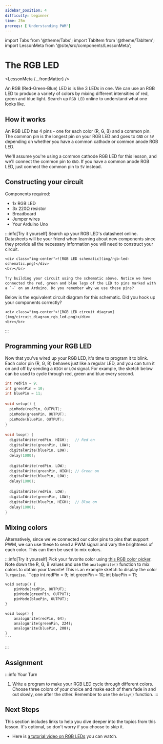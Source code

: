 ```yaml
---
sidebar_position: 4
difficulty: beginner
time: 25m
prereqs: ['Understanding PWM']
---
```


import Tabs from '@theme/Tabs';
import TabItem from '@theme/TabItem';
import LessonMeta from '@site/src/components/LessonMeta';

# The RGB LED

<LessonMeta {...frontMatter} />

An RGB (Red-Green-Blue) LED is is like 3 LEDs in one. We can use an RGB LED to produce a variety of colors by mixing different intensities of red, green and blue light. Search up `RGB LED` online to understand what one looks like.

## How it works

An RGB LED has 4 pins - one for each color (R, G, B) and a common pin. The common pin is the longest pin on your RGB LED and goes to `GND` or `5V` depending on whether you have a common cathode or common anode RGB LED. 

We'll assume you're using a common cathode RGB LED for this lesson, and we'll connect the common pin to `GND`. If you have a common anode RGB LED, just connect the common pin to `5V` instead.

## Constructing your circuit

Components required:
- 1x RGB LED 
- 3x 220Ω resistor
- Breadboard
- Jumper wires
- Your Arduino Uno

:::info[Try it yourself]
<Tabs>
  <TabItem value="problem" label="Problem">
    Search up your RGB LED's datasheet online. Datasheets will be your friend when learning about new components since they provide all the necessary information you will need to construct your circuit. 
    
    <div class="img-center">![RGB LED schematic](img/rgb-led-schematic.png)</div>
    <br></br>

    Try building your circuit using the schematic above. Notice we have connected the red, green and blue legs of the LED to pins marked with a `~` on an Arduino. Do you remember why we use these pins?
  </TabItem>
  <TabItem value="solution" label="Solution">
    Below is the equivalent circuit diagram for this schematic. Did you hook up your components correctly?

    <div class="img-center">![RGB LED circuit diagram](img/circuit_diagram_rgb_led.png)</div>
    <br></br>
  </TabItem>
</Tabs>
:::

## Programming your RGB LED

Now that you've wired up your RGB LED, it's time to program it to blink. Each color pin (R, G, B) behaves just like a regular LED, and you can turn it on and off by sending a `HIGH` or `LOW` signal. For example, the sketch below can be used to cycle through red, green and blue every second. 

```cpp
int redPin = 9;
int greenPin = 10;
int bluePin = 11;
 
void setup() {
  pinMode(redPin, OUTPUT);
  pinMode(greenPin, OUTPUT);
  pinMode(bluePin, OUTPUT);
}

void loop() {
  digitalWrite(redPin, HIGH);   // Red on
  digitalWrite(greenPin, LOW);
  digitalWrite(bluePin, LOW);
  delay(1000);

  digitalWrite(redPin, LOW);
  digitalWrite(greenPin, HIGH); // Green on
  digitalWrite(bluePin, LOW);
  delay(1000);

  digitalWrite(redPin, LOW);
  digitalWrite(greenPin, LOW);
  digitalWrite(bluePin, HIGH);  // Blue on
  delay(1000);
}
```

## Mixing colors

Alternatively, since we've connected our color pins to pins that support PWM, we can use these to send a PWM signal and vary the brightness of each color. This can then be used to mix colors. 

:::info[Try it yourself]
<Tabs>
  <TabItem value="problem" label="Problem">
    Pick your favorite color using [this RGB color picker](https://www.rapidtables.com/web/color/RGB_Color.html). Note down the R, G, B values and use the `analogWrite()` function to mix colors to obtain your favorite!
  </TabItem>
  <TabItem value="solution" label="Solution">
    This is an example sketch to display the color `Turquoise`. 
    ```cpp
    int redPin = 9;
    int greenPin = 10;
    int bluePin = 11;

    void setup() {
        pinMode(redPin, OUTPUT);
        pinMode(greenPin, OUTPUT);
        pinMode(bluePin, OUTPUT);
    }

    void loop() {
        analogWrite(redPin, 64);
        analogWrite(greenPin, 224);
        analogWrite(bluePin, 208);
    }
    ```
  </TabItem>
</Tabs>
:::

## Assignment 

:::info Your Turn
1. Write a program to make your RGB LED cycle through different colors. Choose three colors of your choice and make each of them fade in and out slowly, one after the other. Remember to use the `delay()` function.
:::

## Next Steps

This section includes links to help you dive deeper into the topics from this lesson. It's optional, so don't worry if you choose to skip it.

- Here is [a tutorial video on RGB LEDs](https://www.youtube.com/watch?v=iFPfg-x1qX8) you can watch.
